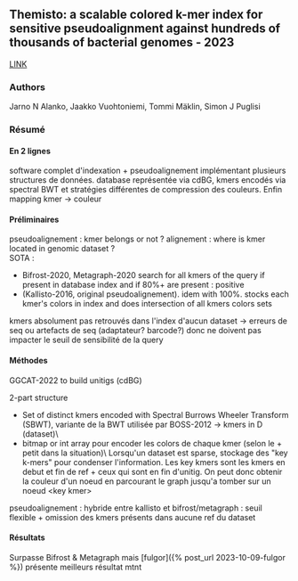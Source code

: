 ## Themisto: a scalable colored k-mer index for sensitive pseudoalignment against hundreds of thousands of bacterial genomes - 2023

[LINK](https://academic.oup.com/bioinformatics/article/39/Supplement_1/i260/7210444) 

### Authors  
Jarno N Alanko, Jaakko Vuohtoniemi, Tommi Mäklin, Simon J Puglisi

### Résumé

#### En 2 lignes

software complet d'indexation + pseudoalignement implémentant plusieurs structures de données. database représentée via cdBG, kmers encodés via spectral BWT et stratégies différentes de compression des couleurs. Enfin mapping kmer -> couleur 

#### Préliminaires

pseudoalignement : kmer belongs or not ? alignement : where is kmer located in genomic dataset ?\
SOTA : 
  + Bifrost-2020, Metagraph-2020 search for all kmers of the query if present in database index and if 80%+ are present : positive
  + (Kallisto-2016, original pseudoalignement). idem with 100%. stocks each kmer's colors in index and does intersection of all kmers colors sets

kmers absolument pas retrouvés dans l'index d'aucun dataset -> erreurs de seq ou artefacts de seq (adaptateur? barcode?) donc ne doivent pas impacter le seuil de sensibilité de la query 



#### Méthodes

GGCAT-2022 to build unitigs (cdBG)

2-part structure
  + Set of distinct kmers encoded with Spectral Burrows Wheeler Transform (SBWT), variante de la BWT utilisée par BOSS-2012 -> kmers in D (dataset)\
  + bitmap or int array pour encoder les colors de chaque kmer (selon le + petit dans la situation)\ 
Lorsqu'un dataset est sparse, stockage des "key k-mers" pour condenser l'information. Les key kmers sont les kmers en debut et fin de ref + ceux qui sont en fin d'unitig. On peut donc obtenir la couleur d'un noeud en parcourant le graph jusqu'a tomber sur un noeud \<key kmer\>


pseudoalignement : hybride entre kallisto et bifrost/metagraph : seuil flexible + omission des kmers présents dans aucune ref du dataset

#### Résultats

Surpasse Bifrost & Metagraph mais [fulgor]({% post_url 2023-10-09-fulgor %}) présente meilleurs résultat mtnt

